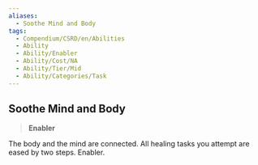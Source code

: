 ```yaml
---
aliases:
  - Soothe Mind and Body
tags:
  - Compendium/CSRD/en/Abilities
  - Ability
  - Ability/Enabler
  - Ability/Cost/NA
  - Ability/Tier/Mid
  - Ability/Categories/Task
---
```

  
    
## Soothe Mind and Body    
>**Enabler**  
    
The body and the mind are connected. All healing tasks you attempt are eased by two steps. Enabler.